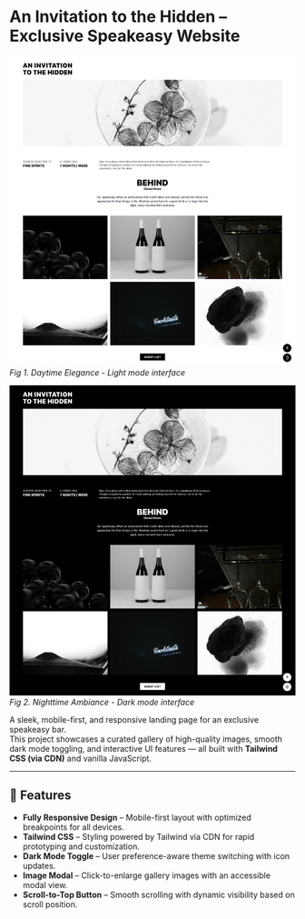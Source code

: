 # An Invitation to the Hidden – Exclusive Speakeasy Website

![Light Mode Showcase](./assets/img/preview-light.jpeg)
_Fig 1. Daytime Elegance - Light mode interface_

![Dark Mode Showcase](./assets/img/preview-dark.jpeg)
_Fig 2. Nighttime Ambiance - Dark mode interface_

A sleek, mobile-first, and responsive landing page for an exclusive speakeasy bar.  
This project showcases a curated gallery of high-quality images, smooth dark mode toggling, and interactive UI features — all built with **Tailwind CSS (via CDN)** and vanilla JavaScript.

---

## 🌟 Features

- **Fully Responsive Design** – Mobile-first layout with optimized breakpoints for all devices.
- **Tailwind CSS** – Styling powered by Tailwind via CDN for rapid prototyping and customization.
- **Dark Mode Toggle** – User preference-aware theme switching with icon updates.
- **Image Modal** – Click-to-enlarge gallery images with an accessible modal view.
- **Scroll-to-Top Button** – Smooth scrolling with dynamic visibility based on scroll position.
